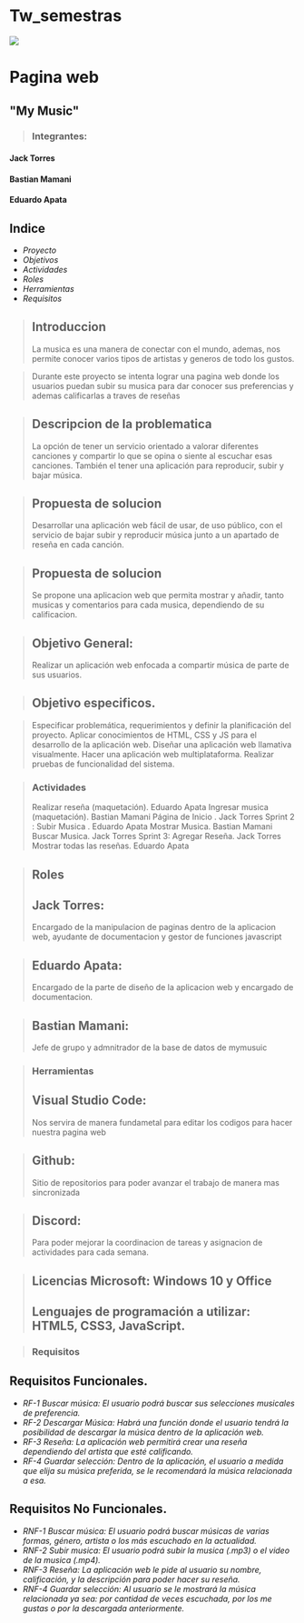# Tw_semestras
![](https://www.uta.cl/wp-content/uploads/2018/11/logoweb_UTA.png)
# Pagina web
## "My Music"

> ###  Integrantes:
#### Jack Torres
#### Bastian Mamani
#### Eduardo Apata

## Indice
- *Proyecto*
- *Objetivos*
- *Actividades*
- *Roles*
- *Herramientas*
- *Requisitos*

> ## Introduccion
>La musica es una manera de conectar con el mundo, ademas, nos permite conocer varios tipos de artistas y generos de todo los gustos.

> Durante este proyecto se intenta lograr una pagina web donde los usuarios puedan subir su musica para dar conocer sus preferencias y ademas calificarlas a traves de reseñas

> ## Descripcion de la problematica
>La opción de tener un servicio orientado a valorar diferentes canciones y compartir lo que se opina o siente al escuchar esas canciones. También el tener una aplicación para reproducir, subir y bajar música.

> ## Propuesta de solucion
> Desarrollar una aplicación web fácil de usar, de uso público, con el servicio de bajar subir y reproducir música junto a un apartado de reseña en cada canción. 

> ## Propuesta de solucion
> Se propone una aplicacion web que permita mostrar y añadir, tanto musicas y comentarios para cada musica, dependiendo de su calificacion.

> ## Objetivo General:
> Realizar un aplicación web enfocada a compartir música de parte de sus usuarios.

> ## Objetivo especificos.

> Especificar problemática, requerimientos y definir la planificación del proyecto.
> Aplicar conocimientos de HTML, CSS y JS para el desarrollo de la aplicación web.
> Diseñar una aplicación web llamativa visualmente.
> Hacer una aplicación web multiplataforma.
> Realizar pruebas de funcionalidad del sistema.

> ### Actividades
> Realizar reseña (maquetación).                   Eduardo Apata
> Ingresar musica (maquetación).                   Bastian Mamani
> Página de Inicio .                               Jack Torres
> Sprint 2 :
> Subir Musica  .                                  Eduardo Apata
> Mostrar Musica.                                  Bastian Mamani   
> Buscar Musica.                                   Jack Torres
> Sprint 3:
> Agregar Reseña.                                  Jack Torres
> Mostrar todas las reseñas.                       Eduardo Apata


> ## Roles
> ## Jack Torres:
>Encargado de la manipulacion de paginas dentro de la aplicacion web, ayudante de documentacion y gestor de funciones javascript

> ## Eduardo Apata:
>Encargado de la parte de diseño de la aplicacion web y encargado de documentacion.

> ## Bastian Mamani:
> Jefe de grupo y admnitrador de la base de datos de mymusuic

> ### Herramientas
> ## Visual Studio Code:
> Nos servira de manera fundametal para editar los codigos para hacer nuestra pagina web

> ## Github:
> Sitio de repositorios para poder avanzar el trabajo de manera mas sincronizada

> ## Discord:
> Para poder mejorar la coordinacion de tareas y asignacion de actividades para cada semana.

> ## Licencias Microsoft: Windows 10 y Office
> ## Lenguajes de programación a utilizar: HTML5, CSS3, JavaScript.


> ### Requisitos
##  Requisitos Funcionales.

- *RF-1 Buscar música: El usuario podrá buscar sus selecciones musicales de preferencia.*
- *RF-2 Descargar Música: Habrá una función donde el usuario tendrá la posibilidad de descargar la música dentro de la aplicación web.*
- *RF-3 Reseña: La aplicación web permitirá crear una reseña dependiendo del artista que esté calificando.*
- *RF-4 Guardar selección: Dentro de la aplicación, el usuario a medida que elija su música preferida, se le recomendará la música relacionada a esa.*


## Requisitos No Funcionales.
- *RNF-1  Buscar música: El usuario podrá buscar músicas de varias formas, género, artista o los más escuchado en la actualidad.*
- *RNF-2 Subir musica: El usuario podrá subir la musica (.mp3) o el video de la musica (.mp4).*
- *RNF-3 Reseña: La aplicación web le pide al usuario su nombre, calificación, y la descripción para poder hacer su reseña.*
- *RNF-4 Guardar selección: Al usuario se le mostrará la música relacionada ya sea: por cantidad de veces escuchada, por los me gustas o por la descargada anteriormente.*


